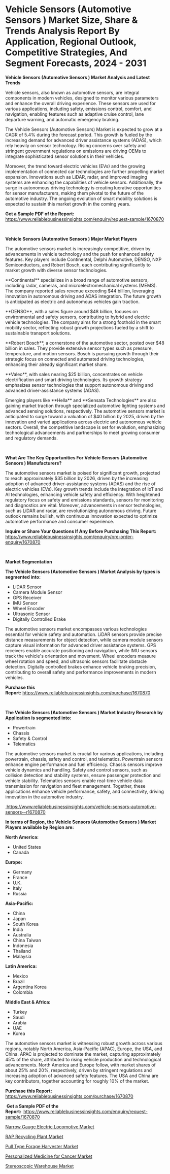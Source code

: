 <p><h1>Vehicle Sensors (Automotive Sensors ) Market Size, Share & Trends Analysis Report By Application, Regional Outlook, Competitive Strategies, And Segment Forecasts, 2024 - 2031</h1></p><p><strong>Vehicle Sensors (Automotive Sensors ) Market Analysis and Latest Trends</strong></p>
<p><p>Vehicle sensors, also known as automotive sensors, are integral components in modern vehicles, designed to monitor various parameters and enhance the overall driving experience. These sensors are used for various applications, including safety, emissions control, comfort, and navigation, enabling features such as adaptive cruise control, lane departure warning, and automatic emergency braking.</p><p>The Vehicle Sensors (Automotive Sensors) Market is expected to grow at a CAGR of 5.4% during the forecast period. This growth is fueled by the increasing demand for advanced driver assistance systems (ADAS), which rely heavily on sensor technology. Rising concerns over safety and stringent government regulations on emissions are driving OEMs to integrate sophisticated sensor solutions in their vehicles.</p><p>Moreover, the trend toward electric vehicles (EVs) and the growing implementation of connected car technologies are further propelling market expansion. Innovations such as LiDAR, radar, and improved imaging systems are enhancing the capabilities of vehicle sensors. Additionally, the surge in autonomous driving technology is creating lucrative opportunities for sensor manufacturers, making them pivotal to the future of the automotive industry. The ongoing evolution of smart mobility solutions is expected to sustain this market growth in the coming years.</p></p>
<p><strong>Get a Sample PDF of the Report:&nbsp;</strong> <a href="https://www.reliablebusinessinsights.com/enquiry/request-sample/1670870?utm_campaign=1470&utm_medium=2&utm_source=Github&utm_content=ia&utm_term=09102024&utm_id=vehicle-sensors-automotive-sensors">https://www.reliablebusinessinsights.com/enquiry/request-sample/1670870</a></p>
<p>&nbsp;</p>
<p><strong>Vehicle Sensors (Automotive Sensors ) Major Market Players</strong></p>
<p><p>The automotive sensors market is increasingly competitive, driven by advancements in vehicle technology and the push for enhanced safety features. Key players include Continental, Delphi Automotive, DENSO, NXP Semiconductors, and Robert Bosch, each contributing significantly to market growth with diverse sensor technologies.</p><p>**Continental** specializes in a broad range of automotive sensors, including radar, cameras, and microelectromechanical systems (MEMS). The company reported sales revenue exceeding $44 billion, leveraging innovation in autonomous driving and ADAS integration. The future growth is anticipated as electric and autonomous vehicles gain traction.</p><p>**DENSO**, with a sales figure around $48 billion, focuses on environmental and safety sensors, contributing to hybrid and electric vehicle technologies. The company aims for a strong foothold in the smart mobility sector, reflecting robust growth projections fueled by a shift to sustainable transport solutions.</p><p>**Robert Bosch**, a cornerstone of the automotive sector, posted over $48 billion in sales. They provide extensive sensor types such as pressure, temperature, and motion sensors. Bosch is pursuing growth through their strategic focus on connected and automated driving technologies, enhancing their already significant market share.</p><p>**Valeo**, with sales nearing $25 billion, concentrates on vehicle electrification and smart driving technologies. Its growth strategy emphasizes sensor technologies that support autonomous driving and advanced driver-assistance systems (ADAS).</p><p>Emerging players like **Hella** and **Sensata Technologies** are also gaining market traction through specialized automotive lighting systems and advanced sensing solutions, respectively. The automotive sensors market is anticipated to surge toward a valuation of $40 billion by 2025, driven by the innovation and varied applications across electric and autonomous vehicle sectors. Overall, the competitive landscape is set for evolution, emphasizing technological advancements and partnerships to meet growing consumer and regulatory demands.</p></p>
<p>&nbsp;</p>
<p><strong>What Are The Key Opportunities For Vehicle Sensors (Automotive Sensors ) Manufacturers?</strong></p>
<p><p>The automotive sensors market is poised for significant growth, projected to reach approximately $35 billion by 2026, driven by the increasing adoption of advanced driver-assistance systems (ADAS) and the rise of electric vehicles (EVs). Key growth trends include the integration of IoT and AI technologies, enhancing vehicle safety and efficiency. With heightened regulatory focus on safety and emissions standards, sensors for monitoring and diagnostics are vital. Moreover, advancements in sensor technologies, such as LiDAR and radar, are revolutionizing autonomous driving. Future outlook remains bullish, with continuous innovation expected to optimize automotive performance and consumer experience.</p></p>
<p><strong>Inquire or Share Your Questions If Any Before Purchasing This Report:</strong> <a href="https://www.reliablebusinessinsights.com/enquiry/pre-order-enquiry/1670870?utm_campaign=1470&utm_medium=2&utm_source=Github&utm_content=ia&utm_term=09102024&utm_id=vehicle-sensors-automotive-sensors">https://www.reliablebusinessinsights.com/enquiry/pre-order-enquiry/1670870</a></p>
<p>&nbsp;</p>
<p><strong>Market Segmentation</strong></p>
<p><strong>The Vehicle Sensors (Automotive Sensors ) Market Analysis by types is segmented into:</strong></p>
<p><ul><li>LiDAR Sensor</li><li>Camera Module Sensor</li><li>GPS Receiver</li><li>IMU Sensor</li><li>Wheel Encoder</li><li>Ultrasonic Sensor</li><li>Digitally Controlled Brake</li></ul></p>
<p><p>The automotive sensors market encompasses various technologies essential for vehicle safety and automation. LiDAR sensors provide precise distance measurements for object detection, while camera module sensors capture visual information for advanced driver assistance systems. GPS receivers enable accurate positioning and navigation, while IMU sensors track the vehicle's orientation and movement. Wheel encoders measure wheel rotation and speed, and ultrasonic sensors facilitate obstacle detection. Digitally controlled brakes enhance vehicle braking precision, contributing to overall safety and performance improvements in modern vehicles.</p></p>
<p><strong>Purchase this Report:&nbsp;</strong><a href="https://www.reliablebusinessinsights.com/purchase/1670870?utm_campaign=1470&utm_medium=2&utm_source=Github&utm_content=ia&utm_term=09102024&utm_id=vehicle-sensors-automotive-sensors">https://www.reliablebusinessinsights.com/purchase/1670870</a></p>
<p>&nbsp;</p>
<p><strong>The Vehicle Sensors (Automotive Sensors ) Market Industry Research by Application is segmented into:</strong></p>
<p><ul><li>Powertrain</li><li>Chassis</li><li>Safety & Control</li><li>Telematics</li></ul></p>
<p><p>The automotive sensors market is crucial for various applications, including powertrain, chassis, safety and control, and telematics. Powertrain sensors enhance engine performance and fuel efficiency. Chassis sensors improve vehicle dynamics and handling. Safety and control sensors, such as collision detection and stability systems, ensure passenger protection and vehicle stability. Telematics sensors enable real-time vehicle data transmission for navigation and fleet management. Together, these applications enhance vehicle performance, safety, and connectivity, driving innovation in the automotive industry.</p></p>
<p><a href="https://www.reliablebusinessinsights.com/vehicle-sensors-automotive-sensors--r1670870?utm_campaign=1470&utm_medium=2&utm_source=Github&utm_content=ia&utm_term=09102024&utm_id=vehicle-sensors-automotive-sensors">&nbsp;https://www.reliablebusinessinsights.com/vehicle-sensors-automotive-sensors--r1670870</a></p>
<p><strong>In terms of Region, the Vehicle Sensors (Automotive Sensors ) Market Players available by Region are:</strong></p>
<p>
    <p> <strong> North America: </strong>
        <ul>
            <li>United States</li>
            <li>Canada</li>
        </ul>
        </p> 
    <p> <strong> Europe: </strong>
        <ul>
            <li>Germany</li>
            <li>France</li>
            <li>U.K.</li>
            <li>Italy</li>
            <li>Russia</li>
        </ul>
        </p> 
    <p> <strong> Asia-Pacific: </strong>
        <ul>
            <li>China</li>
            <li>Japan</li>
            <li>South Korea</li>
            <li>India</li>
            <li>Australia</li>
            <li>China Taiwan</li>
            <li>Indonesia</li>
            <li>Thailand</li>
            <li>Malaysia</li>
        </ul>
        </p> 
    <p> <strong> Latin America: </strong>
        <ul>
            <li>Mexico</li>
            <li>Brazil</li>
            <li>Argentina Korea</li>
            <li>Colombia</li>
        </ul>
        </p> 
    <p> <strong> Middle East & Africa: </strong>
        <ul>
            <li>Turkey</li>
            <li>Saudi</li>
            <li>Arabia</li>
            <li>UAE</li>
            <li>Korea</li>
        </ul>
    </p>
    </p>
<p><p>The automotive sensors market is witnessing robust growth across various regions, notably North America, Asia-Pacific (APAC), Europe, the USA, and China. APAC is projected to dominate the market, capturing approximately 45% of the share, attributed to rising vehicle production and technological advancements. North America and Europe follow, with market shares of about 25% and 20%, respectively, driven by stringent regulations and increasing adoption of advanced safety features. The USA and China are key contributors, together accounting for roughly 10% of the market.</p></p>
<p><strong>Purchase this Report: </strong><a href="https://www.reliablebusinessinsights.com/purchase/1670870?utm_campaign=1470&utm_medium=2&utm_source=Github&utm_content=ia&utm_term=09102024&utm_id=vehicle-sensors-automotive-sensors">https://www.reliablebusinessinsights.com/purchase/1670870</a></p>
<p>&nbsp;<strong>Get a Sample PDF of the Report:&nbsp;&nbsp;</strong><a href="https://www.reliablebusinessinsights.com/enquiry/request-sample/1670870?utm_campaign=1470&utm_medium=2&utm_source=Github&utm_content=ia&utm_term=09102024&utm_id=vehicle-sensors-automotive-sensors">https://www.reliablebusinessinsights.com/enquiry/request-sample/1670870</a></p>
<p><strong></strong></p>
<p><p><a href="https://www.linkedin.com/pulse/narrow-gauge-electric-locomotive-market-global-regional-6b2ye?utm_campaign=1470&utm_medium=2&utm_source=Github&utm_content=ia&utm_term=09102024&utm_id=vehicle-sensors-automotive-sensors">Narrow Gauge Electric Locomotive Market</a></p><p><a href="https://www.linkedin.com/pulse/global-rap-recycling-plant-market-analysis-key-trends-future-tll1f?utm_campaign=1470&utm_medium=2&utm_source=Github&utm_content=ia&utm_term=09102024&utm_id=vehicle-sensors-automotive-sensors">RAP Recycling Plant Market</a></p><p><a href="https://www.linkedin.com/pulse/insights-pull-type-forage-harvester-market-size-which-expanding-oyhte?utm_campaign=1470&utm_medium=2&utm_source=Github&utm_content=ia&utm_term=09102024&utm_id=vehicle-sensors-automotive-sensors">Pull Type Forage Harvester Market</a></p><p><a href="https://www.linkedin.com/pulse/global-perspectives-personalized-medicine-cancer-market-trends-u1x7c?utm_campaign=1470&utm_medium=2&utm_source=Github&utm_content=ia&utm_term=09102024&utm_id=vehicle-sensors-automotive-sensors">Personalized Medicine for Cancer Market</a></p><p><a href="https://www.linkedin.com/pulse/global-stereoscopic-warehouse-market-size-trends-analysis-regional-4ur4f?utm_campaign=1470&utm_medium=2&utm_source=Github&utm_content=ia&utm_term=09102024&utm_id=vehicle-sensors-automotive-sensors">Stereoscopic Warehouse Market</a></p></p>